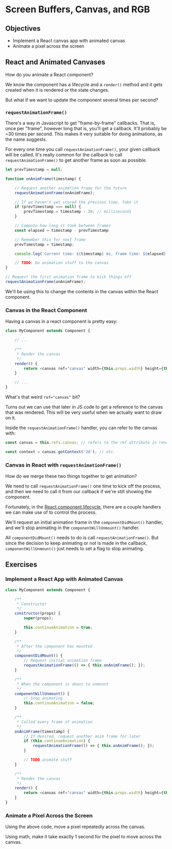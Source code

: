 # Screen Buffers, Canvas, and RGB

## Objectives

* Implement a React canvas app with animated canvas
* Animate a pixel across the screen

## React and Animated Canvases

How do you animate a React component?

We know the component has a lifecycle and a `render()` method and it gets
created when it is rendered or the state changes.

But what if we want to update the component several times per second?

### `requestAnimationFrame()`

There's a way in Javascript to get "frame-by-frame" callbacks. That is, once per
"frame", however long that is, you'll get a callback. It'll probably be ~30
times per second. This makes it very suitable for doing animations, as the name
suggests.

For every one time you call `requestAnimationFrame()`, your given callback will
be called. It's really common for the callback to call `requestAnimationFrame()`
to get another frame as soon as possible.

```javascript
let prevTimestamp = null;

function onAnimFrame(timestamp) {

    // Request another animation frame for the future
    requestAnimationFrame(onAnimFrame);

    // If we haven't yet stored the previous time, fake it
    if (prevTimestamp === null) {
        prevTimestamp = timestamp - 30; // milliseconds
    }

    // Compute how long it took between frames
    const elapsed = timestamp - prevTimestamp

    // Remember this for next frame
    prevTimestamp = timestamp;

    console.log(`Current time: ${timestamp} ms, frame time: ${elapsed} ms`);

    // TODO: Do animation stuff to the canvas
}

// Request the first animation frame to kick things off
requestAnimationFrame(onAnimFrame);
```

We'll be using this to change the contents in the canvas within the React
component.


### Canvas in the React Component

Having a canvas in a react component is pretty easy:

```javascript
class MyComponent extends Component {

    // ...

    /**
     * Render the canvas
     */
    render() {
        return <canvas ref="canvas" width={this.props.width} height={this.props.height} />
    }

    // ...
}
```

What's that weird `ref="canvas"` bit?

Turns out we can use that later in JS code to get a reference to the canvas that
was rendered. This will be very useful when we actually want to draw on it.

Inside the `requestAnimationFrame()` handler, you can refer to the canvas with:

```javascript
const canvas = this.refs.canvas; // refers to the ref attribute in render()

const context = canvas.getContext('2d'); // etc.
```


### Canvas in React with `requestAnimationFrame()`

How do we merge these two things together to get animation?

We need to call `requestAnimationFrame()` one time to kick off the process, and
then we need to call it from our callback if we're still showing the component.

Fortunately, in the [React component
lifecycle](https://reactjs.org/docs/react-component.html), there are a couple
handlers we can make use of to control the process.

We'll request an initial animation frame in the `componentDidMount()` handler,
and we'll stop animating in the `componentWillUnmount()` handler.

All `componentDidMount()` needs to do is call `requestAnimationFrame()`. But
since the decision to keep animating or not is made in the callback,
`componentWillUnmount()` just needs to set a flag to stop animating.


## Exercises

### Implement a React App with Animated Canvas

```javascript
class MyComponent extends Component {

    /**
     * Constructor
     */
    constructor(props) {
        super(props);

        this.continueAnimation = true;
    }

    /**
     * After the component has mounted
     */
    componentDidMount() {
        // Request initial animation frame
        requestAnimationFrame(() => { this.onAnimFrame(); });
    }

    /**
     * When the component is about to unmount
     */
    componentWillUnmount() {
        // Stop animating
        this.continueAnimation = false;
    }

    /**
     * Called every frame of animation
     */
    onAnimFrame(timestamp) {
        // If desired, request another anim frame for later
        if (this.continueAnimation) {
            requestAnimationFrame(() => { this.onAnimFrame(); });
        }

        // TODO animate stuff
    }

    /**
     * Render the canvas
     */
    render() {
        return <canvas ref="canvas" width={this.props.width} height={this.props.height} />
    }
}
```

### Animate a Pixel Across the Screen

Using the above code, move a pixel repeatedly across the canvas.

Using math, make it take exactly 1 second for the pixel to move across the canvas.